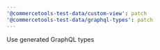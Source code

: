 ```yaml
---
'@commercetools-test-data/custom-view': patch
'@commercetools-test-data/graphql-types': patch
---
```


Use generated GraphQL types
